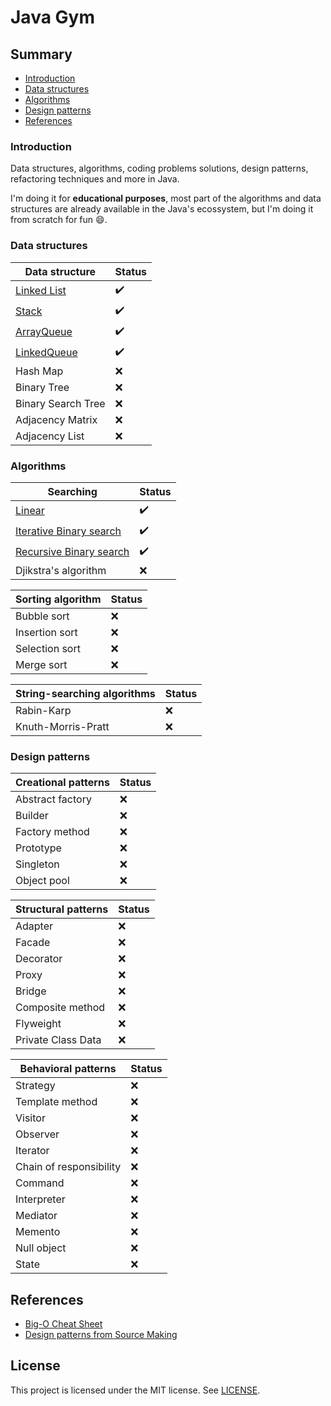 # Java Gym

## Summary

- [Introduction](#introduction)
- [Data structures](#data-structures)
- [Algorithms](#algorithms)
- [Design patterns](#design-patterns)
- [References](#references)

### Introduction

Data structures, algorithms, coding problems solutions, design patterns, refactoring techniques and more in Java.

I'm doing it for **educational purposes**, most part of the algorithms and data structures are already available in the Java's ecossystem, but I'm doing it from scratch for fun :smile:.

### Data structures

| Data structure                                                                            | Status             |
| ----------------------------------------------------------------------------------------- | ------------------ |
| [Linked List](./DataStructures/src/edu/javagym/datastructures/linked_list/)               | :heavy_check_mark: |
| [Stack](./DataStructures/src/edu/javagym/datastructures/stack/)                           | :heavy_check_mark: |
| [ArrayQueue](./DataStructures/src/edu/javagym/datastructures/queue/ArrayQueue.java)       | :heavy_check_mark: |
| [LinkedQueue](./DataStructures/src/edu/javagym/datastructures/queue/LinkedListQueue.java) | :heavy_check_mark: |
| Hash Map                                                                                  | :x:                |
| Binary Tree                                                                               | :x:                |
| Binary Search Tree                                                                        | :x:                |
| Adjacency Matrix                                                                          | :x:                |
| Adjacency List                                                                            | :x:                |

### Algorithms

| Searching                                                                                  | Status             |
| ------------------------------------------------------------------------------------------ | ------------------ |
| [Linear](./Algorithms/src/edu/javagym/algorithms/searching/linearsearch/)                  | :heavy_check_mark: |
| [Iterative Binary search](./Algorithms/src/edu/javagym/algorithms/searching/binarysearch/) | :heavy_check_mark: |
| [Recursive Binary search](./Algorithms/src/edu/javagym/algorithms/searching/binarysearch/) | :heavy_check_mark: |
| Djikstra's algorithm                                                                       | :x:                |

| Sorting algorithm | Status |
| ----------------- | ------ |
| Bubble sort       | :x:    |
| Insertion sort    | :x:    |
| Selection sort    | :x:    |
| Merge sort        | :x:    |

| String-searching algorithms | Status |
| --------------------------- | ------ |
| Rabin-Karp                  | :x:    |
| Knuth-Morris-Pratt          | :x:    |

### Design patterns

| Creational patterns | Status |
| ------------------- | ------ |
| Abstract factory    | :x:    |
| Builder             | :x:    |
| Factory method      | :x:    |
| Prototype           | :x:    |
| Singleton           | :x:    |
| Object pool         | :x:    |

| Structural patterns | Status |
| ------------------- | ------ |
| Adapter             | :x:    |
| Facade              | :x:    |
| Decorator           | :x:    |
| Proxy               | :x:    |
| Bridge              | :x:    |
| Composite method    | :x:    |
| Flyweight           | :x:    |
| Private Class Data  | :x:    |

| Behavioral patterns     | Status |
| ----------------------- | ------ |
| Strategy                | :x:    |
| Template method         | :x:    |
| Visitor                 | :x:    |
| Observer                | :x:    |
| Iterator                | :x:    |
| Chain of responsibility | :x:    |
| Command                 | :x:    |
| Interpreter             | :x:    |
| Mediator                | :x:    |
| Memento                 | :x:    |
| Null object             | :x:    |
| State                   | :x:    |

## References

- [Big-O Cheat Sheet](https://www.bigocheatsheet.com/)
- [Design patterns from Source Making](https://sourcemaking.com/design_patterns)

## License

This project is licensed under the MIT license. See [LICENSE](./LICENSE).
